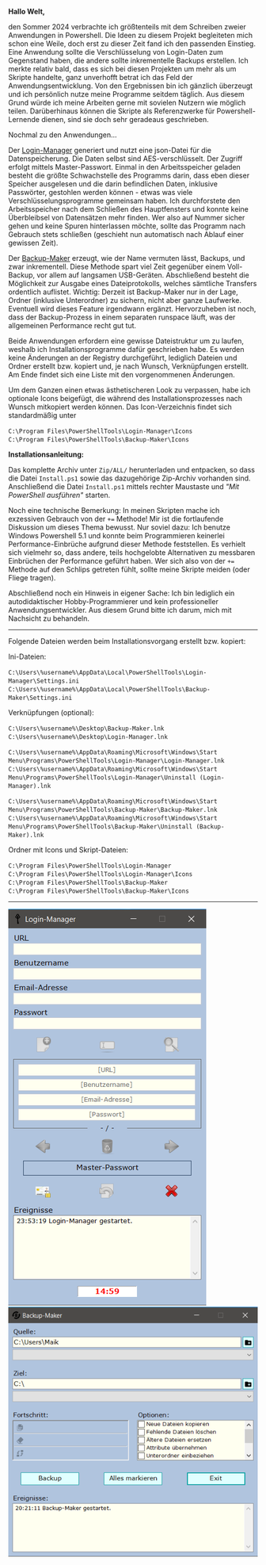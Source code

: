 **Hallo Welt,**

den Sommer 2024 verbrachte ich größtenteils mit dem Schreiben zweier Anwendungen in Powershell. Die Ideen zu diesem Projekt begleiteten mich schon eine Weile, doch erst zu dieser Zeit fand ich den passenden Einstieg. Eine Anwendung sollte die Verschlüsselung von Login-Daten zum Gegenstand haben, die andere sollte inkrementelle Backups erstellen. Ich merkte relativ bald, dass es sich bei diesen Projekten um mehr als um Skripte handelte, ganz unverhofft betrat ich das Feld der Anwendungsentwicklung. Von den Ergebnissen bin ich gänzlich überzeugt und ich persönlich nutze meine Programme seitdem täglich. Aus diesem Grund würde ich meine Arbeiten gerne mit sovielen Nutzern wie möglich teilen. Darüberhinaus können die Skripte als Referenzwerke für Powershell-Lernende dienen, sind sie doch sehr geradeaus geschrieben.

Nochmal zu den Anwendungen...

Der [Login-Manager](https://github.com/Jonik-Iardithas/Login-Manager/) generiert und nutzt eine json-Datei für die Datenspeicherung. Die Daten selbst sind AES-verschlüsselt. Der Zugriff erfolgt mittels Master-Passwort. Einmal in den Arbeitsspeicher geladen besteht die größte Schwachstelle des Programms darin, dass eben dieser Speicher ausgelesen und die darin befindlichen Daten, inklusive Passwörter, gestohlen werden können - etwas was viele Verschlüsselungsprogramme gemeinsam haben. Ich durchforstete den Arbeitsspeicher nach dem Schließen des Hauptfensters und konnte keine Überbleibsel von Datensätzen mehr finden. Wer also auf Nummer sicher gehen und keine Spuren hinterlassen möchte, sollte das Programm nach Gebrauch stets schließen (geschieht nun automatisch nach Ablauf einer gewissen Zeit).

Der [Backup-Maker](https://github.com/Jonik-Iardithas/Backup-Maker/) erzeugt, wie der Name vermuten lässt, Backups, und zwar inkrementell. Diese Methode spart viel Zeit gegenüber einem Voll-Backup, vor allem auf langsamen USB-Geräten. Abschließend besteht die Möglichkeit zur Ausgabe eines Dateiprotokolls, welches sämtliche Transfers ordentlich auflistet. Wichtig: Derzeit ist Backup-Maker nur in der Lage, Ordner (inklusive Unterordner) zu sichern, nicht aber ganze Laufwerke. Eventuell wird dieses Feature irgendwann ergänzt. Hervorzuheben ist noch, dass der Backup-Prozess in einem separaten runspace läuft, was der allgemeinen Performance recht gut tut.

Beide Anwendungen erfordern eine gewisse Dateistruktur um zu laufen, weshalb ich Installationsprogramme dafür geschrieben habe. Es werden keine Änderungen an der Registry durchgeführt, lediglich Dateien und Ordner erstellt bzw. kopiert und, je nach Wunsch, Verknüpfungen erstellt. Am Ende findet sich eine Liste mit den vorgenommenen Änderungen.

Um dem Ganzen einen etwas ästhetischeren Look zu verpassen, habe ich optionale Icons beigefügt, die während des Installationsprozesses nach Wunsch mitkopiert werden können. Das Icon-Verzeichnis findet sich standardmäßig unter

`C:\Program Files\PowerShellTools\Login-Manager\Icons`\
`C:\Program Files\PowerShellTools\Backup-Maker\Icons`

**Installationsanleitung:**

Das komplette Archiv unter `Zip/ALL/` herunterladen und entpacken, so dass die Datei `Install.ps1` sowie das dazugehörige Zip-Archiv vorhanden sind. Anschließend die Datei `Install.ps1` mittels rechter Maustaste und *"Mit PowerShell ausführen"* starten.

Noch eine technische Bemerkung: In meinen Skripten mache ich exzessiven Gebrauch von der `+=` Methode! Mir ist die fortlaufende Diskussion um dieses Thema bewusst. Nur soviel dazu: Ich benutze Windows Powershell 5.1 und konnte beim Programmieren keinerlei Performance-Einbrüche aufgrund dieser Methode feststellen. Es verhielt sich vielmehr so, dass andere, teils hochgelobte Alternativen zu messbaren Einbrüchen der Performance geführt haben. Wer sich also von der `+=` Methode auf den Schlips getreten fühlt, sollte meine Skripte meiden (oder Fliege tragen).

Abschließend noch ein Hinweis in eigener Sache: Ich bin lediglich ein autodidaktischer Hobby-Programmierer und kein professioneller Anwendungsentwickler. Aus diesem Grund bitte ich darum, mich mit Nachsicht zu behandeln.

---

Folgende Dateien werden beim Installationsvorgang erstellt bzw. kopiert:

Ini-Dateien:

`C:\Users\%username%\AppData\Local\PowerShellTools\Login-Manager\Settings.ini`\
`C:\Users\%username%\AppData\Local\PowerShellTools\Backup-Maker\Settings.ini`

Verknüpfungen (optional):

`C:\Users\%username%\Desktop\Backup-Maker.lnk`\
`C:\Users\%username%\Desktop\Login-Manager.lnk`

`C:\Users\%username%\AppData\Roaming\Microsoft\Windows\Start Menu\Programs\PowerShellTools\Login-Manager\Login-Manager.lnk`\
`C:\Users\%username%\AppData\Roaming\Microsoft\Windows\Start Menu\Programs\PowerShellTools\Login-Manager\Uninstall (Login-Manager).lnk`

`C:\Users\%username%\AppData\Roaming\Microsoft\Windows\Start Menu\Programs\PowerShellTools\Backup-Maker\Backup-Maker.lnk`\
`C:\Users\%username%\AppData\Roaming\Microsoft\Windows\Start Menu\Programs\PowerShellTools\Backup-Maker\Uninstall (Backup-Maker).lnk`

Ordner mit Icons und Skript-Dateien:

`C:\Program Files\PowerShellTools\Login-Manager`\
`C:\Program Files\PowerShellTools\Login-Manager\Icons`\
`C:\Program Files\PowerShellTools\Backup-Maker`\
`C:\Program Files\PowerShellTools\Backup-Maker\Icons`

---

![Login-Manager_Screenshot](https://github.com/Jonik-Iardithas/Login-Manager/blob/main/Img/Login-Manager.png)
<br>
![Backup-Maker_Screenshot](https://github.com/Jonik-Iardithas/Backup-Maker/blob/main/Img/Backup-Maker.png)
